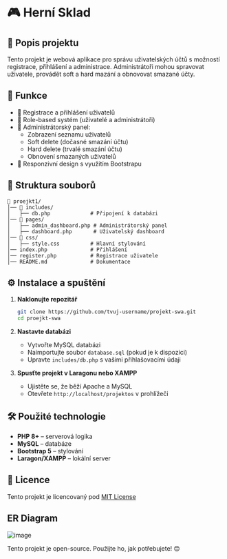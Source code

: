 # 🎮 Herní Sklad

## 📌 Popis projektu
Tento projekt je webová aplikace pro správu uživatelských účtů s možností registrace, přihlášení a administrace. Administrátoři mohou spravovat uživatele, provádět soft a hard mazání a obnovovat smazané účty.

## 🚀 Funkce
- 🔹 Registrace a přihlášení uživatelů
- 🔹 Role-based systém (uživatelé a administrátoři)
- 🔹 Administrátorský panel:
  - Zobrazení seznamu uživatelů
  - Soft delete (dočasné smazání účtu)
  - Hard delete (trvalé smazání účtu)
  - Obnovení smazaných uživatelů
- 🔹 Responzivní design s využitím Bootstrapu

## 📂 Struktura souborů
```
📁 proejkt1/
│── 📁 includes/
│   ├── db.php             # Připojení k databázi
│── 📁 pages/
│   ├── admin_dashboard.php # Administrátorský panel
│   ├── dashboard.php       # Uživatelský dashboard
│── 📁 css/
│   ├── style.css          # Hlavní stylování
│── index.php              # Přihlášení
│── register.php           # Registrace uživatele
│── README.md              # Dokumentace
```

## ⚙️ Instalace a spuštění
1. **Naklonujte repozitář**
   ```sh
   git clone https://github.com/tvuj-username/projekt-swa.git
   cd proejkt-swa
   ```
2. **Nastavte databázi**
   - Vytvořte MySQL databázi
   - Naimportujte soubor `database.sql` (pokud je k dispozici)
   - Upravte `includes/db.php` s vašimi přihlašovacími údaji

3. **Spusťte projekt v Laragonu nebo XAMPP**
   - Ujistěte se, že běží Apache a MySQL
   - Otevřete `http://localhost/projektos` v prohlížeči

## 🛠️ Použité technologie
- **PHP 8+** – serverová logika
- **MySQL** – databáze
- **Bootstrap 5** – stylování
- **Laragon/XAMPP** – lokální server

## 📜 Licence
Tento projekt je licencovaný pod [MIT License](LICENSE)

## ER Diagram
![image](https://github.com/user-attachments/assets/9eaf4684-ff7d-4ce8-9d3f-86010a4cae19)

Tento projekt je open-source. Použijte ho, jak potřebujete! 😊

